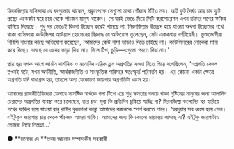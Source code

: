 মিরনজিল্লার বাসিন্দারা যে ঘরগুলোয় থাকেন, প্রকৃতপক্ষে সেগুলো মাথা গোঁজার ঠাঁইও নয়। আট ফুট দৈর্ঘ্য আর চার ফুট প্রস্থের একেকটা ঘরে চার থেকে পাঁচজন মানুষ থাকেন। সে ঘরই ভেঙে দিয়ে সিটি করপোরেশন এখন তাঁদের পথের ফকির বানিয়ে দিয়েছে। শুধু ঘর ভেঙেই কিংবা উচ্ছেদ করেই থামছে না; মিরনজিল্লার উচ্ছেদ হয়ে যাওয়া অথবা উচ্ছেদের পথে থাকা বাসিন্দারা কাউন্সিলর আউয়াল হোসেনের বিরুদ্ধে যে অভিযোগ তুলেছেন, সেটা এককথায় বর্ণবিদ্বেষী। ভুক্তভোগীরা বিবিসি বাংলার কাছে অভিযোগ করেছেন, ‘আমাদের কেউ বাসা ভাড়াও দিতে চাইছে না। কাউন্সিলরের লোকেরা মানা করে দিছে। বলছে যে এদের ভাড়া দিবা না। দিলে টিপ, চুড়ি—এগুলো পরতে দিবা না।’

প্রায় ছয় দশক আগে জার্মান দার্শনিক ও মনোবিদ এরিক ফ্রম অগ্রগতির সংজ্ঞা দিতে গিয়ে বলেছিলেন, ‘অগ্রগতি কেবল তখনই ঘটে, যখন অর্থনীতি, আর্থরাজনীতি ও সাংস্কৃতিক পরিসরে স্বতঃস্ফূর্ত পরিবর্তন হয়। এর কোনো একটা ক্ষেত্রে অগ্রগতি যদি বাধাগ্রস্ত হয়, তাহলে অন্য যেকোনো জায়গার অগ্রগতিটা ধ্বংস হয়।’

আমাদের রাজনীতিবিদেরা যেভাবে সামষ্টিক স্বার্থকে গলা টিপে ধরে শুধু ক্ষমতার বলয়ে থাকা মুষ্টিমেয় মানুষের জন্য আলাদিন চেরাগের অগ্রগতির ব্যবস্থা করে চলেছেন, তার চড়া মূল্য কি প্রতিদিন চুকিয়ে যাচ্ছি না? মিরনজিল্লা কলোনির ঘর হারিয়ে পথের ফকির হয়ে যাওয়া রানু রানীর বুকভাঙা কান্না আমাদের কজনকে স্পর্শ করতে পারে। ‘ঘরদুয়ার সব ধ্বংস হয়ে গেল। এইটুকুন জায়গায় চার থেকে পাঁচজন আমরা থাকি। আমাদের জন্য কি কোনো মায়াদয়া লাগছে না? এইটুকু জায়গাটাও তোমরা লিয়ে লিচ্ছো...’

● **মনোজ দে **প্রথম আলোর সম্পাদকীয় সহকারী
